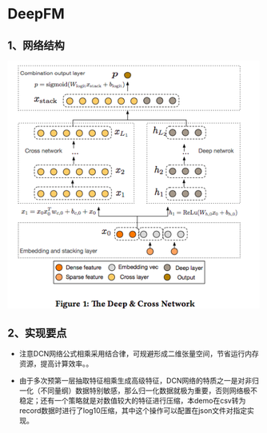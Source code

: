 # DeepFM

## 1、网络结构

![deepfm strcuture](https://github.com/alphaplato/alphaplato/blob/master/image/DeepLearning/dcn.png)

## 2、实现要点

* 注意DCN网络公式相乘采用结合律，可规避形成二维张量空间，节省运行内存资源，提高计算效率。。

* 由于多次预第一层抽取特征相乘生成高级特征，DCN网络的特质之一是对非归一化（不同量纲）数据特别敏感，那么归一化数据就极为重要，否则网络极不稳定；还有一个策略就是对数值较大的特征进行压缩，本demo在csv转为record数据时进行了log10压缩，其中这个操作可以配置在json文件对指定实现。

